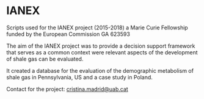# IANEX
Scripts used for the IANEX project (2015-2018) a Marie Curie Fellowship funded by the European Commission GA 623593

The aim of the IANEX project was to provide a decision support framework that serves as a common context were relevant aspects of the development of shale gas can be evaluated.

It created a database for the evaluation of the demographic metabolism of shale gas in Pennsylvania, US and a case study in Poland.

Contact for the project: cristina.madrid@uab.cat
